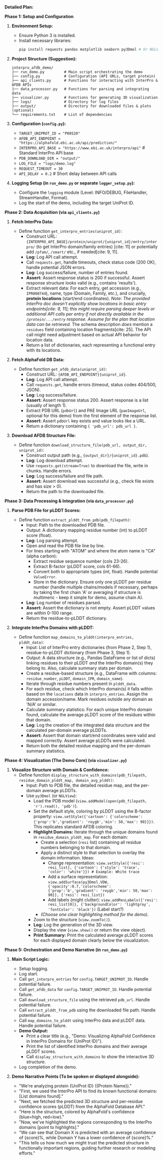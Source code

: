 **Detailed Plan:**

**Phase 1: Setup and Configuration**

1.  **Environment Setup:**
    * Ensure Python 3 is installed.
    * Install necessary libraries:
        ```bash
        pip install requests pandas matplotlib seaborn py3Dmol # Or NGLView for potentially richer visualization
        ```
2.  **Project Structure (Suggestion):**
    ```
    interpro_afdb_demo/
    ├── run_demo.py         # Main script orchestrating the demo
    ├── config.py           # Configuration (API URLs, target protein)
    ├── api_clients.py      # Functions for interacting with InterPro & AFDB APIs
    ├── data_processor.py   # Functions for parsing and integrating data
    ├── visualizer.py       # Functions for generating 3D visualization
    ├── logs/               # Directory for log files
    ├── output/             # Directory for downloaded files & plots (optional)
    └── requirements.txt    # List of dependencies
    ```
3.  **Configuration (`config.py`):**
    * `TARGET_UNIPROT_ID = "P00520"`
    * `AFDB_API_ENDPOINT = "https://alphafold.ebi.ac.uk/api/prediction/"`
    * `INTERPRO_API_BASE = "https://www.ebi.ac.uk/interpro/api"` # Standard InterPro API base
    * `PDB_DOWNLOAD_DIR = "output/"`
    * `LOG_FILE = "logs/demo.log"`
    * `REQUEST_TIMEOUT = 30`
    * `API_DELAY = 0.2` # Short delay between API calls

4.  **Logging Setup (in `run_demo.py` or separate `logger_setup.py`):**
    * Configure the `logging` module (Level: INFO/DEBUG, FileHandler, StreamHandler, Format).
    * Log the start of the demo, including the target UniProt ID.

**Phase 2: Data Acquisition (via `api_clients.py`)**

1.  **Fetch InterPro Data:**
    * Define function `get_interpro_entries(uniprot_id)`:
        * Construct URL: `{INTERPRO_API_BASE}/protein/uniprot/{uniprot_id}/entry/interpro/` (to get InterPro domain/family entries) [cite: 11] or potentially add `/pfam/`, `/smart/` etc., if needed[cite: 9, 11].
        * **Log:** Log API call attempt.
        * Call `requests.get`, handle timeouts, check status code (200 OK), handle potential JSON errors.
        * **Log:** Log success/failure, number of entries found.
        * **Assert:** Assert response status is 200 if successful. Assert response structure looks valid (e.g., contains 'results').
        * Extract relevant data: For each entry, get accession (e.g., `IPR000744`), name, type (Domain, Family, etc.), and crucially, **protein locations** (start/end coordinates). *Note: The provided InterPro doc doesn't explicitly show locations in basic entry endpoints[cite: 9, 11]; this might require parsing deeper levels or additional API calls per entry if not directly available in the `/protein/.../entry` response. Assume for the plan that location data *can* be retrieved.* The schema description *does* mention a `residues` field containing location fragments[cite: 25]. The API call might need adjustment based on actual API behavior for location data.
        * Return a list of dictionaries, each representing a functional entry with its locations.

2.  **Fetch AlphaFold DB Data:**
    * Define function `get_afdb_data(uniprot_id)`:
        * Construct URL: `{AFDB_API_ENDPOINT}{uniprot_id}`.
        * **Log:** Log API call attempt.
        * Call `requests.get`, handle errors (timeout, status codes 404/500, JSON).
        * **Log:** Log success/failure.
        * **Assert:** Assert response status 200. Assert response is a list (usually of length 1).
        * Extract PDB URL (`pdbUrl`) and PAE Image URL (`paeImageUrl`, optional for this demo) from the first element of the response list.
        * **Assert:** Assert `pdbUrl` key exists and value looks like a URL.
        * Return a dictionary containing `{ 'pdb_url': pdb_url }`.

3.  **Download AFDB Structure File:**
    * Define function `download_structure_file(pdb_url, output_dir, uniprot_id)`:
        * Construct output path (e.g., `{output_dir}/{uniprot_id}.pdb`).
        * **Log:** Log download attempt.
        * Use `requests.get(stream=True)` to download the file, write in chunks. Handle errors.
        * **Log:** Log success/failure and file path.
        * **Assert:** Assert download was successful (e.g., check file exists and has size > 0).
        * Return the path to the downloaded file.

**Phase 3: Data Processing & Integration (via `data_processor.py`)**

1.  **Parse PDB File for pLDDT Scores:**
    * Define function `extract_plddt_from_pdb(pdb_filepath)`:
        * Input: Path to the downloaded PDB file.
        * Output: A dictionary mapping residue number (int) to pLDDT score (float).
        * **Log:** Log parsing attempt.
        * Open and read the PDB file line by line.
        * For lines starting with "ATOM" and where the atom name is "CA" (alpha carbon):
            * Extract residue sequence number (cols 23-26).
            * Extract B-factor (pLDDT score, cols 61-66).
            * Convert both to appropriate types (int, float). Handle potential `ValueError`.
            * Store in the dictionary. Ensure only one pLDDT per residue number (handle multiple chains/models if necessary, perhaps by taking the first chain 'A' or averaging if structure is multimeric - keep it simple for demo, assume chain A).
        * **Log:** Log number of residues parsed.
        * **Assert:** Assert the dictionary is not empty. Assert pLDDT values are within 0-100 range.
        * Return the residue-to-pLDDT dictionary.

2.  **Integrate InterPro Domains with pLDDT:**
    * Define function `map_domains_to_plddt(interpro_entries, plddt_data)`:
        * Input: List of InterPro entry dictionaries (from Phase 2, Step 1), residue-to-pLDDT dictionary (from Phase 3, Step 1).
        * Output: A data structure (e.g., Pandas DataFrame or list of dicts) linking residues to their pLDDT *and* the InterPro domain(s) they belong to. Also, calculate summary stats per domain.
        * Create a residue-based structure (e.g., DataFrame with columns: `residue_number`, `pLDDT`, `domain_IPR`, `domain_name`).
        * Iterate through residue numbers present in `plddt_data`.
        * For each residue, check which InterPro domain(s) it falls within based on the `locations` data in `interpro_entries`. Assign the domain accession/name. Mark residues outside any domain as 'N/A' or similar.
        * Calculate summary statistics: For each unique InterPro domain found, calculate the average pLDDT score of the residues within that domain.
        * **Log:** Log the creation of the integrated data structure and the calculated per-domain average pLDDTs.
        * **Assert:** Assert that domain start/end coordinates were valid and mapped correctly. Assert average pLDDTs were calculated.
        * Return both the detailed residue mapping and the per-domain summary statistics.

**Phase 4: Visualization (The Demo Core) (via `visualizer.py`)**

1.  **Visualize Structure with Domain & Confidence:**
    * Define function `display_structure_with_domains(pdb_filepath, residue_domain_plddt_map, domain_avg_plddt)`:
        * Input: Path to PDB file, the detailed residue map, and the per-domain average pLDDTs.
        * Use `py3Dmol` (or `NGLView`):
            * Load the PDB model (`view.addModel(open(pdb_filepath, 'r').read(), 'pdb')`).
            * Set the default style, coloring by pLDDT using the B-factor property: `view.setStyle({'cartoon': {'colorscheme': {'prop':'b','gradient': 'roygb','min': 50,'max': 90}}})`. This replicates standard AFDB coloring.
            * **Highlight Domains:** Iterate through the unique domains found in `residue_domain_plddt_map`. For each domain:
                * Create a selection (`resi` list) containing all residue numbers belonging to that domain.
                * Apply a distinct style to that selection to overlay the domain information. Ideas:
                    * Change representation: `view.setStyle({'resi': resi_list}, {'cartoon': {'style': 'trace', 'color': 'white'}}) # Example: White trace`
                    * Add a surface representation: `view.addSurface(py3Dmol.VDW, {'opacity':0.7,'colorscheme':{'prop':'b','gradient': 'roygb','min': 50,'max': 90}}, {'resi': resi_list})`
                    * Add labels (might clutter): `view.addResLabels({'resi': resi_list[0]}, {'backgroundColor': 'lightgray', 'fontColor': 'black'})` (Label start?)
                * *(Choose one clear highlighting method for the demo)*.
            * Zoom to the structure (`view.zoomTo()`).
            * **Log:** Log the generation of the 3D view.
            * Display the view (`view.show()` or return the view object).
            * **Print Summary:** Print the calculated average pLDDT scores for each displayed domain clearly below the visualization.

**Phase 5: Orchestration and Demo Narrative (in `run_demo.py`)**

1.  **Main Script Logic:**
    * Setup logging.
    * Log start.
    * Call `get_interpro_entries` for `config.TARGET_UNIPROT_ID`. Handle potential failure.
    * Call `get_afdb_data` for `config.TARGET_UNIPROT_ID`. Handle potential failure.
    * Call `download_structure_file` using the retrieved `pdb_url`. Handle potential failure.
    * Call `extract_plddt_from_pdb` using the downloaded file path. Handle potential failure.
    * Call `map_domains_to_plddt` using InterPro data and pLDDT data. Handle potential failure.
    * **Demo Output:**
        * Print a clear title (e.g., "Demo: Visualizing AlphaFold Confidence in InterPro Domains for {UniProt ID}").
        * Print the list of identified InterPro domains and their average pLDDT scores.
        * Call `display_structure_with_domains` to show the interactive 3D structure.
    * Log completion of the demo.

2.  **Demo Narrative Points (To be spoken or displayed alongside):**
    * "We're analyzing protein {UniProt ID} ({Protein Name})."
    * "First, we used the InterPro API to find its known functional domains: [List domains found]."
    * "Next, we fetched the predicted 3D structure and per-residue confidence scores (pLDDT) from the AlphaFold Database API."
    * "Here is the structure, colored by AlphaFold's confidence (blue=high, red=low)."
    * "Now, we've highlighted the regions corresponding to the InterPro domains [point to highlights]."
    * "We can see that Domain X is predicted with an average confidence of {score}%, while Domain Y has a lower confidence of {score}%."
    * "This tells us how much we might trust the predicted structure in functionally important regions, guiding further research or modeling efforts."
